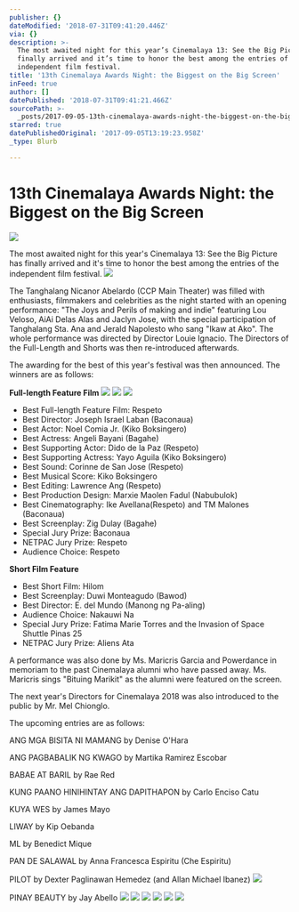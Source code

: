 ```yaml
---
publisher: {}
dateModified: '2018-07-31T09:41:20.446Z'
via: {}
description: >-
  The most awaited night for this year’s Cinemalaya 13: See the Big Picture has
  finally arrived and it’s time to honor the best among the entries of the
  independent film festival.
title: '13th Cinemalaya Awards Night: the Biggest on the Big Screen'
inFeed: true
author: []
datePublished: '2018-07-31T09:41:21.466Z'
sourcePath: >-
  _posts/2017-09-05-13th-cinemalaya-awards-night-the-biggest-on-the-big-screen.md
starred: true
datePublishedOriginal: '2017-09-05T13:19:23.958Z'
_type: Blurb

---
```

# **13th Cinemalaya Awards Night: the Biggest on the Big Screen**
![](https://the-grid-user-content.s3-us-west-2.amazonaws.com/f66e0d2e-4b13-4eb6-9e5d-8b2614f36aa1.jpg)

The most awaited night for this year's Cinemalaya 13: See the Big Picture has finally arrived and it's time to honor the best among the entries of the independent film festival.
![](https://the-grid-user-content.s3-us-west-2.amazonaws.com/862d43d2-0f46-4d73-a615-084208f50dc4.jpg)

The Tanghalang Nicanor Abelardo (CCP Main Theater) was filled with enthusiasts, filmmakers and celebrities as the night started with an opening performance: "The Joys and Perils of making and indie" featuring Lou Veloso, AiAi Delas Alas and Jaclyn Jose, with the special participation of Tanghalang Sta. Ana and Jerald Napolesto who sang "Ikaw at Ako". The whole performance was directed by Director Louie Ignacio. The Directors of the Full-Length and Shorts was then re-introduced afterwards.

The awarding for the best of this year's festival was then announced. The winners are as follows:

**Full-length Feature Film**
![](https://the-grid-user-content.s3-us-west-2.amazonaws.com/de627f77-ee5d-4587-9be7-ac2544c261fb.jpg)
![](https://the-grid-user-content.s3-us-west-2.amazonaws.com/c57d9809-e1f3-4e7b-9b35-30e758ec8ae7.jpg)
![](https://the-grid-user-content.s3-us-west-2.amazonaws.com/6f572708-1147-4e54-b04e-1fb9eaccd36b.jpg)

* Best Full-length Feature Film: Respeto
* Best Director: Joseph Israel Laban (Baconaua)
* Best Actor: Noel Comia Jr. (Kiko Boksingero)
* Best Actress: Angeli Bayani (Bagahe)
* Best Supporting Actor: Dido de la Paz (Respeto)
* Best Supporting Actress: Yayo Aguila (Kiko Boksingero)
* Best Sound: Corinne de San Jose (Respeto)
* Best Musical Score: Kiko Boksingero
* Best Editing: Lawrence Ang (Respeto)
* Best Production Design: Marxie Maolen Fadul (Nabubulok)
* Best Cinematography: Ike Avellana(Respeto) and TM Malones (Baconaua)
* Best Screenplay: Zig Dulay (Bagahe)
* Special Jury Prize: Baconaua
* NETPAC Jury Prize: Respeto
* Audience Choice: Respeto

**Short Film Feature**

* Best Short Film: Hilom
* Best Screenplay: Duwi Monteagudo (Bawod)
* Best Director: E. del Mundo (Manong ng Pa-aling)
* Audience Choice: Nakauwi Na
* Special Jury Prize: Fatima Marie Torres and the Invasion of Space Shuttle Pinas 25
* NETPAC Jury Prize: Aliens Ata

A performance was also done by Ms. Maricris Garcia and Powerdance in memoriam to the past Cinemalaya alumni who have passed away. Ms. Maricris sings "Bituing Marikit" as the alumni were featured on the screen.

The next year's Directors for Cinemalaya 2018 was also introduced to the public by Mr. Mel Chionglo.

The upcoming entries are as follows:

ANG MGA BISITA NI MAMANG by Denise O'Hara

ANG PAGBABALIK NG KWAGO by Martika Ramirez Escobar

BABAE AT BARIL by Rae Red

KUNG PAANO HINIHINTAY ANG DAPITHAPON by Carlo Enciso Catu

KUYA WES by James Mayo

LIWAY by Kip Oebanda

ML by Benedict Mique

PAN DE SALAWAL by Anna Francesca Espiritu (Che Espiritu)

PILOT by Dexter Paglinawan Hemedez (and Allan Michael Ibanez)
![](https://the-grid-user-content.s3-us-west-2.amazonaws.com/0d190d43-39ac-49c2-b4ea-1df667cc8810.jpg)

PINAY BEAUTY by Jay Abello
![](https://the-grid-user-content.s3-us-west-2.amazonaws.com/7bd42c2b-2fbf-4ea3-91e3-d22dcb064045.jpg)
![](https://the-grid-user-content.s3-us-west-2.amazonaws.com/526da279-1e7c-46a7-be36-ac8c239e4b0e.jpg)
![](https://the-grid-user-content.s3-us-west-2.amazonaws.com/0dcc35a4-4c29-4557-82f6-33d83b40a1d9.jpg)
![](https://the-grid-user-content.s3-us-west-2.amazonaws.com/bec933ee-70f1-4467-bdc6-e538db3f69bd.jpg)
![](https://the-grid-user-content.s3-us-west-2.amazonaws.com/2a372bed-717a-4ee1-8139-b62cf72bda5d.jpg)
![](https://the-grid-user-content.s3-us-west-2.amazonaws.com/a8c42316-9d9c-41b1-809f-8eb5239d64f7.jpg)